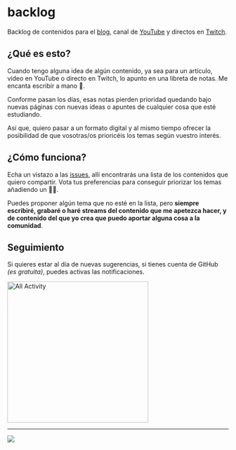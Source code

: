 # backlog

Backlog de contenidos para el [blog](https://joanleon.dev/), canal de [YouTube](https://www.youtube.com/c/JoanLeon) y directos en [Twitch](https://www.twitch.tv/nucliweb).

## ¿Qué es esto?

Cuando tengo alguna idea de algún contenido, ya sea para un artículo, vídeo en YouTube o directo en Twitch, lo apunto en una libreta de notas. Me encanta escribir a mano 🥰.

Conforme pasan los días, esas notas pierden prioridad quedando bajo nuevas páginas con nuevas ideas o apuntes de cualquier cosa que esté estudiando.

Así que, quiero pasar a un formato digital y al mismo tiempo ofrecer la posibilidad de que vosotras/os prioricéis los temas según vuestro interés.

## ¿Cómo funciona?

Echa un vistazo a las [issues](https://github.com/nucliweb/backlog/issues), allí encontrarás una lista de los contenidos que quiero compartir. Vota tus preferencias para conseguir priorizar los temas añadiendo un 👍🏼.

Puedes proponer algún tema que no esté en la lista, pero **siempre escribiré, grabaré o haré streams del contenido que me apetezca hacer, y de contenido del que yo crea que puedo aportar alguna cosa a la comunidad**.

## Seguimiento

Si quieres estar al día de nuevas sugerencias, si tienes cuenta de GitHub *(es gratuita)*, puedes activas las notificaciones.

<img width="321" alt="All Activity" src="https://user-images.githubusercontent.com/1307927/106338370-ee244100-6293-11eb-8644-56db2ec493b1.png">

<hr>

<a href="https://www.buymeacoffee.com/nucliweb"><img src="https://img.buymeacoffee.com/button-api/?text=Buy me a coffee&emoji=&slug=nucliweb&button_colour=5F7FFF&font_colour=ffffff&font_family=Bree&outline_colour=000000&coffee_colour=FFDD00"></a>
